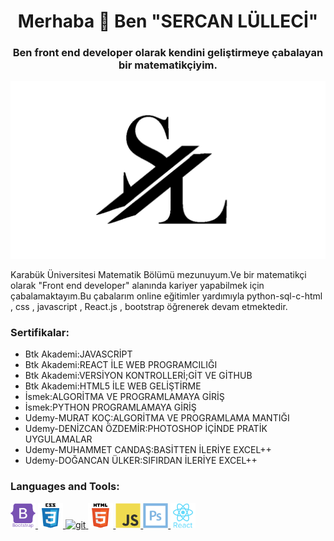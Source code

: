 <h1 align="center">Merhaba 👋 Ben "SERCAN LÜLLECİ"</h1>
<h3 align="center">Ben front end developer olarak kendini geliştirmeye çabalayan bir matematikçiyim.</h3>

<img src='./sss.png' alt=''></img>

<p align="left">
  Karabük Üniversitesi Matematik Bölümü mezunuyum.Ve bir matematikçi olarak "Front end developer" alanında kariyer yapabilmek için çabalamaktayım.Bu çabalarım online eğitimler yardımıyla  python-sql-c-html , css , javascript , React.js , bootstrap öğrenerek devam etmektedir.
</p>
<h3 align="left">Sertifikalar:</h3>
<ul align="Left">
  <li>Btk Akademi:JAVASCRİPT</li>
  <li>Btk Akademi:REACT İLE WEB PROGRAMCILIĞI</li>
  <li>Btk Akademi:VERSİYON KONTROLLERİ;GİT VE GİTHUB</li>
  <li>Btk Akademi:HTML5 İLE WEB GELİŞTİRME</li>
  <li>İsmek:ALGORİTMA VE PROGRAMLAMAYA GİRİŞ</li>
  <li>İsmek:PYTHON PROGRAMLAMAYA GİRİŞ</li>
  <li>Udemy-MURAT KOÇ:ALGORİTMA VE PROGRAMLAMA MANTIĞI</li>
  <li>Udemy-DENİZCAN ÖZDEMİR:PHOTOSHOP İÇİNDE PRATİK UYGULAMALAR</li>
  <li>Udemy-MUHAMMET CANDAŞ:BASİTTEN İLERİYE EXCEL++</li>
  <li>Udemy-DOĞANCAN ÜLKER:SIFIRDAN İLERİYE EXCEL++</li>
</ul>
<h3 align="left">Languages and Tools:</h3>
<p align="left"> <a href="https://getbootstrap.com" target="_blank" rel="noreferrer"> <img src="https://raw.githubusercontent.com/devicons/devicon/master/icons/bootstrap/bootstrap-plain-wordmark.svg" alt="bootstrap" width="40" height="40"/> </a> <a href="https://www.w3schools.com/css/" target="_blank" rel="noreferrer"> <img src="https://raw.githubusercontent.com/devicons/devicon/master/icons/css3/css3-original-wordmark.svg" alt="css3" width="40" height="40"/> </a> <a href="https://git-scm.com/" target="_blank" rel="noreferrer"> <img src="https://www.vectorlogo.zone/logos/git-scm/git-scm-icon.svg" alt="git" width="40" height="40"/> </a> <a href="https://www.w3.org/html/" target="_blank" rel="noreferrer"> <img src="https://raw.githubusercontent.com/devicons/devicon/master/icons/html5/html5-original-wordmark.svg" alt="html5" width="40" height="40"/> </a> <a href="https://developer.mozilla.org/en-US/docs/Web/JavaScript" target="_blank" rel="noreferrer"> <img src="https://raw.githubusercontent.com/devicons/devicon/master/icons/javascript/javascript-original.svg" alt="javascript" width="40" height="40"/> </a> <a href="https://www.photoshop.com/en" target="_blank" rel="noreferrer"> <img src="https://raw.githubusercontent.com/devicons/devicon/master/icons/photoshop/photoshop-line.svg" alt="photoshop" width="40" height="40"/> </a> <a href="https://reactjs.org/" target="_blank" rel="noreferrer"> <img src="https://raw.githubusercontent.com/devicons/devicon/master/icons/react/react-original-wordmark.svg" alt="react" width="40" height="40"/> </a> </p>




<!--
**srcnllc/srcnllc** is a ✨ _special_ ✨ repository because its `README.md` (this file) appears on your GitHub profile.

Here are some ideas to get you started:

- 🔭 I’m currently working on ...
- 🌱 I’m currently learning ...
- 👯 I’m looking to collaborate on ...
- 🤔 I’m looking for help with ...
- 💬 Ask me about ...
- 📫 How to reach me: ...
- 😄 Pronouns: ...
- ⚡ Fun fact: ...
-->

